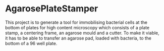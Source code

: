 # AgarosePlateStamper
This project is to generate a tool for immobilising bacterial cells at the bottom of plates for high content microscopy which consists of a plate stamp, a centering frame, an agarose mould and a cutter. To make it viable, it has to be able to transfer an agarose pad, loaded with bacteria, to the bottom of a 96 well plate.
